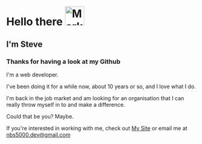 # Hello there <a href="https://www.markdownguide.org/" target="_blank" rel="noreferrer"><img src="https://64.media.tumblr.com/bdf54b52ea0ec6c68960d8357c0827e6/4676961c9447429a-5f/s500x750/3138c44ce52b47308f19de1de88580f3fb2e4b9d.pnj" width="50" height="50" alt="Markdown" /></a>

## I'm Steve 

### Thanks for having a look at my Github

I'm a web developer.

I've been doing it for a while now, about 10 years or so, and I love what I do.﻿

I'm back in the job market and am looking for an organisation that I can really throw myself in to and make a difference.

Could that be you? Maybe.

If you're interested in working with me, check out [My Site](https://steve.darthsteve.au/) or email me at [nbs5000.dev@gmail.com](mailto:nbs5000.dev@gmail.com)
